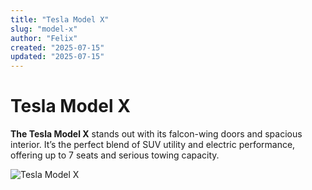 ```yaml
---
title: "Tesla Model X"
slug: "model-x"
author: "Felix"
created: "2025-07-15"
updated: "2025-07-15"
---
```


# Tesla Model X

**The Tesla Model X** stands out with its falcon-wing doors and spacious interior. It’s the perfect blend of SUV utility and electric performance, offering up to 7 seats and serious towing capacity.

![Tesla Model X](https://ev-database.org/img/auto/Tesla_Model_X_2021/Tesla_Model_X_2021-01@2x.jpg)
